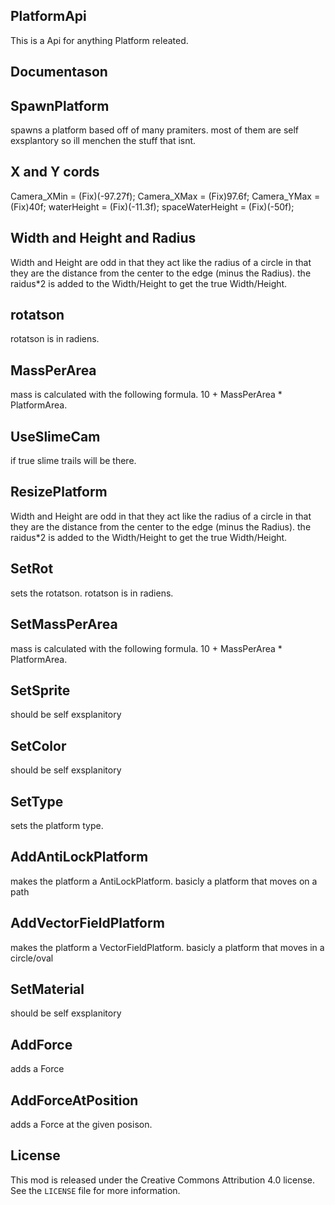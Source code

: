## PlatformApi
This is a Api for anything Platform releated.

## Documentason

## SpawnPlatform
spawns a platform based off of many pramiters.
most of them are self exsplantory so ill menchen the stuff that isnt.

## X and Y cords
Camera_XMin = (Fix)(-97.27f);
Camera_XMax = (Fix)97.6f;
Camera_YMax = (Fix)40f;
waterHeight = (Fix)(-11.3f);
spaceWaterHeight = (Fix)(-50f);

## Width and Height and Radius
Width and Height are odd in that they act like the radius of a circle in that they are the distance from the center to the edge (minus the Radius). the raidus*2 is added to the Width/Height to get the true Width/Height.

## rotatson
rotatson is in radiens.

## MassPerArea
mass is calculated with the following formula. 10 + MassPerArea * PlatformArea.

## UseSlimeCam
if true slime trails will be there.

## ResizePlatform
Width and Height are odd in that they act like the radius of a circle in that they are the distance from the center to the edge (minus the Radius). the raidus*2 is added to the Width/Height to get the true Width/Height.

## SetRot
sets the rotatson. rotatson is in radiens.

## SetMassPerArea
mass is calculated with the following formula. 10 + MassPerArea * PlatformArea.

## SetSprite
should be self exsplanitory

## SetColor
should be self exsplanitory

## SetType
sets the platform type.

## AddAntiLockPlatform
makes the platform a AntiLockPlatform. basicly a platform that moves on a path

## AddVectorFieldPlatform
makes the platform a VectorFieldPlatform. basicly a platform that moves in a circle/oval

## SetMaterial
should be self exsplanitory

## AddForce
adds a Force

## AddForceAtPosition
adds a Force at the given posison.

## License
This mod is released under the Creative Commons Attribution 4.0 license. See the `LICENSE` file for more information.
